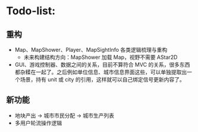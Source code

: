 # Todo-list:

## 重构

- Map、MapShower、Player、MapSightInfo 各类逻辑梳理与重构
  - 未来构建结构方向：MapShower 加载 Map，视野不需要 AStar2D
- GUI、游戏控制器、数据之间的关系，目前不算符合 MVC 的关系，很多东西都杂糅在一起了。之后例如单位信息、城市信息界面这些，可以单独提取出一个场景，持有 unit 或 city 的引用，这样就可以自己绑定信号更新内容了。

## 新功能

- 地块产出 -> 城市市民分配 -> 城市生产列表
- 多用户轮流操作逻辑